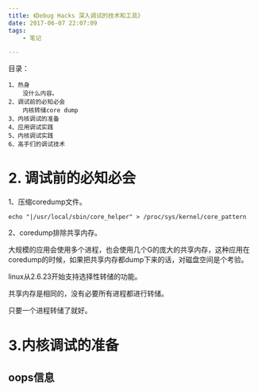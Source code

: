 ```yaml
---
title: 《Debug Hacks 深入调试的技术和工具》
date: 2017-06-07 22:07:09
tags:
	- 笔记

---
```




目录：

```
1、热身
	没什么内容。
2、调试前的必知必会
	内核转储core dump
3、内核调试的准备
4、应用调试实践
5、内核调试实践
6、高手们的调试技术
```



# 2. 调试前的必知必会

1、压缩coredump文件。

```
echo "|/usr/local/sbin/core_helper" > /proc/sys/kernel/core_pattern
```

2、coredump排除共享内存。

大规模的应用会使用多个进程，也会使用几个G的庞大的共享内存，这种应用在coredump的时候，如果把共享内存都dump下来的话，对磁盘空间是个考验。

linux从2.6.23开始支持选择性转储的功能。

共享内存是相同的，没有必要所有进程都进行转储。

只要一个进程转储了就好。

# 3.内核调试的准备

## oops信息

